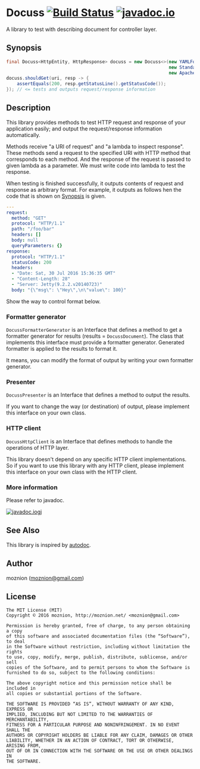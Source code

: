 Docuss [![Build Status](https://travis-ci.org/moznion/docuss.svg?branch=master)](https://travis-ci.org/moznion/docuss) [![javadoc.io](https://javadocio-badges.herokuapp.com/net.moznion/docuss/badge.svg)](https://javadocio-badges.herokuapp.com/net.moznion/docuss)
==

A library to test with describing document for controller layer.

Synopsis
--

```java
final Docuss<HttpEntity, HttpResponse> docuss = new Docuss<>(new YAMLFormatterGenerator(),
                                                             new StandardOutPresenter(),
                                                             new ApacheHttpclient());
docuss.shouldGet(uri, resp -> {
    assertEquals(200, resp.getStatusLine().getStatusCode());
}); // <= tests and outputs request/response information
```

Description
--

This library provides methods to test HTTP request and response of your application easily; and output the request/response information automatically.

Methods receive "a URI of request" and "a lambda to inspect response".
These methods send a request to the specified URI with HTTP method that corresponds to each method.
And the response of the request is passed to given lambda as a parameter.
We must write code into lambda to test the response.

When testing is finished successfully, it outputs contents of request and response as arbitrary format.
For example, it outputs as follows hen the code that is shown on [Synopsis](#Synopsis) is given.

```yaml
---
request:
  method: "GET"
  protocol: "HTTP/1.1"
  path: "/foo/bar"
  headers: []
  body: null
  queryParameters: {}
response:
  protocol: "HTTP/1.1"
  statusCode: 200
  headers:
  - "Date: Sat, 30 Jul 2016 15:36:35 GMT"
  - "Content-Length: 28"
  - "Server: Jetty(9.2.2.v20140723)"
  body: "{\"msg\": \"Hey\",\n\"value\": 100}"
```

Show the way to control format below.

### Formatter generator

`DocussFormatterGenerator` is an Interface that defines a method to get a formatter generator for results (results = `DocussDocument`).
The class that implements this interface must provide a formatter generator.
Generated formatter is applied to the results to format it.

It means, you can modify the format of output by writing your own formatter generator.

### Presenter

`DocussPresenter` is an Interface that defines a method to output the results.

If you want to change the way (or destination) of output, please implement this interface on your own class.

### HTTP client

`DocussHttpClient` is an Interface that defines methods to handle the operations of HTTP layer.

This library doesn't depend on any specific HTTP client implementations.
So if you want to use this library with any HTTP client, please implement this interface on your own class with the HTTP client.

### More information

Please refer to javadoc.

[![javadoc.io](https://javadocio-badges.herokuapp.com/net.moznion/docuss/badge.svg)](https://javadocio-badges.herokuapp.com/net.moznion/docuss)gj

See Also
--

This library is inspired by [autodoc](https://github.com/r7kamura/autodoc).

Author
--

moznion (<moznion@gmail.com>)

License
--

```
The MIT License (MIT)
Copyright © 2016 moznion, http://moznion.net/ <moznion@gmail.com>

Permission is hereby granted, free of charge, to any person obtaining a copy
of this software and associated documentation files (the “Software”), to deal
in the Software without restriction, including without limitation the rights
to use, copy, modify, merge, publish, distribute, sublicense, and/or sell
copies of the Software, and to permit persons to whom the Software is
furnished to do so, subject to the following conditions:

The above copyright notice and this permission notice shall be included in
all copies or substantial portions of the Software.

THE SOFTWARE IS PROVIDED “AS IS”, WITHOUT WARRANTY OF ANY KIND, EXPRESS OR
IMPLIED, INCLUDING BUT NOT LIMITED TO THE WARRANTIES OF MERCHANTABILITY,
FITNESS FOR A PARTICULAR PURPOSE AND NONINFRINGEMENT. IN NO EVENT SHALL THE
AUTHORS OR COPYRIGHT HOLDERS BE LIABLE FOR ANY CLAIM, DAMAGES OR OTHER
LIABILITY, WHETHER IN AN ACTION OF CONTRACT, TORT OR OTHERWISE, ARISING FROM,
OUT OF OR IN CONNECTION WITH THE SOFTWARE OR THE USE OR OTHER DEALINGS IN
THE SOFTWARE.
```

